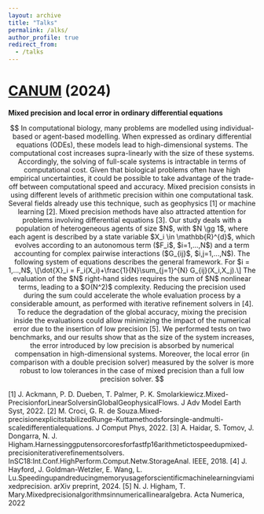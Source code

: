 ```yaml
---
layout: archive
title: "Talks"
permalink: /alks/
author_profile: true
redirect_from:
  - /talks
---
```


[CANUM](https://canum2024.math.cnrs.fr/en/) (2024)
====

**Mixed precision and local error in ordinary differential equations**

```math

In computational biology, many problems are modelled using individual-based or agent-based modelling. 
When expressed as ordinary differential equations (ODEs), these models lead to high-dimensional systems. 
The computational cost increases supra-linearly with the size of these systems. Accordingly, the solving of full-scale systems is intractable in terms of computational cost.

Given that biological problems often have high empirical uncertainties, it could be possible to take advantage of the trade-off between computational speed and accuracy.

Mixed precision consists in using different levels of arithmetic precision within one computational task. Several fields already use this technique, such as geophysics [1] or machine learning [2]. Mixed precision methods have also attracted attention for problems involving differential equations [3].

Our study deals with a population of heterogeneous agents of size $N$,  with $N \gg 1$, where each agent is described by a state variable $X_i \in \mathbb{R}^{d}$, which evolves according to an autonomous term ($F_i$, $i=1,...,N$) and a term accounting for complex pairwise interactions ($G_{ij}$, $i,j=1,...,N$). The following system of equations describes the general framework. For $i = 1,...,N$,
\[\dot{X}_i = F_i(X_i)+\frac{1}{N}\sum_{j=1}^{N} G_{ij}(X_i,X_j).\]
The evaluation of the $N$ right-hand sides requires the sum of $N$ nonlinear terms, leading to a $O(N^2)$ complexity. Reducing the precision used during the sum could accelerate the whole evaluation process by a considerable amount, as performed with iterative refinement solvers in [4].

To reduce the degradation of the global accuracy, mixing the precision inside the evaluations could allow minimizing the impact of the numerical error due to the insertion of low precision [5]. 

We performed tests on two benchmarks, and our results show that as the size of the system increases, the error introduced by low precision is absorbed by numerical compensation in high-dimensional systems. Moreover, the local error (in comparison with a double precision solver) measured by the solver is more robust to low tolerances in the case of mixed precision than a full low precision solver.

```
[1] J. Ackmann, P. D. Dueben, T. Palmer, P. K. Smolarkiewicz.Mixed-PrecisionforLinearSolversinGlobalGeophysicalFlows. J Adv Model Earth Syst, 2022.
[2] M. Croci, G. R. de Souza.Mixed-precisionexplicitstabilizedRunge-Kuttamethodsforsingle-andmulti-scaledifferentialequations. J Comput Phys, 2022.
[3] A. Haidar, S. Tomov, J. Dongarra, N. J. Higham.Harnessinggputensorcoresforfastfp16arithmetictospeedupmixed-precisioniterativerefinementsolvers. InSC18:Int.Conf.HighPerform.Comput.Netw.StorageAnal. IEEE, 2018.
[4] J. Hayford, J. Goldman-Wetzler, E. Wang, L. Lu.Speedingupandreducingmemoryusageforscientificmachinelearningviamixedprecision. arXiv preprint, 2024.
[5] N. J. Higham, T. Mary.Mixedprecisionalgorithmsinnumericallinearalgebra. Acta Numerica, 2022